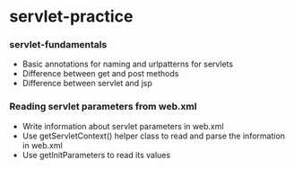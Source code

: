 # servlet-practice

### servlet-fundamentals
* Basic annotations for naming and urlpatterns for servlets
* Difference between get and post methods
* Difference between servlet and jsp

### Reading servlet parameters from web.xml
* Write information about servlet parameters in web.xml
* Use getServletContext() helper class to read and parse the information in web.xml
* Use getInitParameters to read its values

